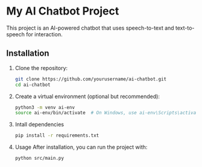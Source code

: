 
# My AI Chatbot Project

This project is an AI-powered chatbot that uses speech-to-text and text-to-speech for interaction.

## Installation

1. Clone the repository:
   ```bash 
   git clone https://github.com/yourusername/ai-chatbot.git
   cd ai-chatbot

2. Create a virtual environment (optional but recommended):

    ```bash 
    python3 -m venv ai-env
    source ai-env/bin/activate  # On Windows, use ai-env\Scripts\activate
    ```
3. Intall dependencies 
    ```bash 
    pip install -r requirements.txt
    ```

4. Usage
    After installation, you can run the project with:

    ```bash
    python src/main.py

    ```

